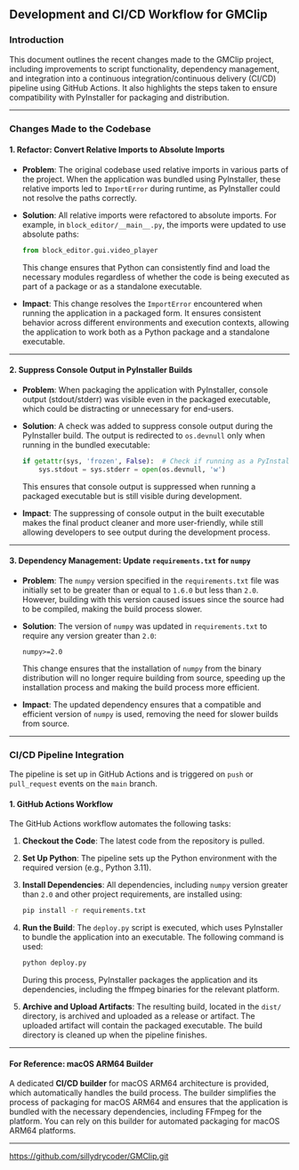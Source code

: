 
## **Development and CI/CD Workflow for GMClip**

### **Introduction**

This document outlines the recent changes made to the GMClip project, including improvements to script functionality, dependency management, and integration into a continuous integration/continuous delivery (CI/CD) pipeline using GitHub Actions. It also highlights the steps taken to ensure compatibility with PyInstaller for packaging and distribution.

----------

### **Changes Made to the Codebase**

#### **1. Refactor: Convert Relative Imports to Absolute Imports**

-   **Problem**: The original codebase used relative imports in various parts of the project. When the application was bundled using PyInstaller, these relative imports led to `ImportError` during runtime, as PyInstaller could not resolve the paths correctly.
    
-   **Solution**: All relative imports were refactored to absolute imports. For example, in `block_editor/__main__.py`, the imports were updated to use absolute paths:
    
    ```python
    from block_editor.gui.video_player
    
    ```
    
    This change ensures that Python can consistently find and load the necessary modules regardless of whether the code is being executed as part of a package or as a standalone executable.
    
-   **Impact**: This change resolves the `ImportError` encountered when running the application in a packaged form. It ensures consistent behavior across different environments and execution contexts, allowing the application to work both as a Python package and a standalone executable.
    

----------

#### **2. Suppress Console Output in PyInstaller Builds**

-   **Problem**: When packaging the application with PyInstaller, console output (stdout/stderr) was visible even in the packaged executable, which could be distracting or unnecessary for end-users.
    
-   **Solution**: A check was added to suppress console output during the PyInstaller build. The output is redirected to `os.devnull` only when running in the bundled executable:
    
    ```python
    if getattr(sys, 'frozen', False):  # Check if running as a PyInstaller bundle
        sys.stdout = sys.stderr = open(os.devnull, 'w')
    
    ```
    
    This ensures that console output is suppressed when running a packaged executable but is still visible during development.
    
-   **Impact**: The suppressing of console output in the built executable makes the final product cleaner and more user-friendly, while still allowing developers to see output during the development process.
    

----------

#### **3. Dependency Management: Update `requirements.txt` for `numpy`**

-   **Problem**: The `numpy` version specified in the `requirements.txt` file was initially set to be greater than or equal to `1.6.0` but less than `2.0`. However, building with this version caused issues since the source had to be compiled, making the build process slower.
    
-   **Solution**: The version of `numpy` was updated in `requirements.txt` to require any version greater than `2.0`:
    
    ```plaintext
    numpy>=2.0
    
    ```
    
    This change ensures that the installation of `numpy` from the binary distribution will no longer require building from source, speeding up the installation process and making the build process more efficient.
    
-   **Impact**: The updated dependency ensures that a compatible and efficient version of `numpy` is used, removing the need for slower builds from source.
    

----------

### **CI/CD Pipeline Integration**

The pipeline is set up in GitHub Actions and is triggered on `push` or `pull_request` events on the `main` branch.

#### **1. GitHub Actions Workflow**

The GitHub Actions workflow automates the following tasks:

1.  **Checkout the Code**: The latest code from the repository is pulled.
    
2.  **Set Up Python**: The pipeline sets up the Python environment with the required version (e.g., Python 3.11).
    
3.  **Install Dependencies**: All dependencies, including `numpy` version greater than `2.0` and other project requirements, are installed using:
    
    ```bash
    pip install -r requirements.txt
    
    ```
    
4.  **Run the Build**: The `deploy.py` script is executed, which uses PyInstaller to bundle the application into an executable. The following command is used:
    
    ```bash
    python deploy.py
    
    ```
    
    During this process, PyInstaller packages the application and its dependencies, including the ffmpeg binaries for the relevant platform.
    
5.  **Archive and Upload Artifacts**: The resulting build, located in the `dist/` directory, is archived and uploaded as a release or artifact. The uploaded artifact will contain the packaged executable. The build directory is cleaned up when the pipeline finishes.
    

----------

#### **For Reference: macOS ARM64 Builder**

A dedicated **CI/CD builder** for macOS ARM64 architecture is provided, which automatically handles the build process. The builder simplifies the process of packaging for macOS ARM64 and ensures that the application is bundled with the necessary dependencies, including FFmpeg for the platform. You can rely on this builder for automated packaging for macOS ARM64 platforms.

----------
https://github.com/sillydrycoder/GMClip.git